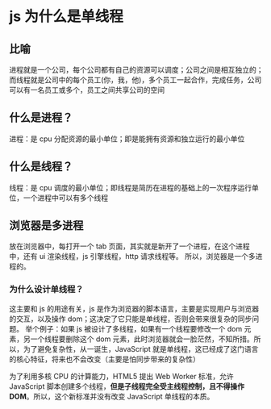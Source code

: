 # js 为什么是单线程

## 比喻

进程就是一个公司，每个公司都有自己的资源可以调度；公司之间是相互独立的；而线程就是公司中的每个员工(你，我，他)，多个员工一起合作，完成任务，公司可以有一名员工或多个，员工之间共享公司的空间

## 什么是进程？

进程：是 cpu 分配资源的最小单位；即是能拥有资源和独立运行的最小单位

## 什么是线程？

线程：是 cpu 调度的最小单位；即线程是简历在进程的基础上的一次程序运行单位，一个进程中可以有多个线程

## 浏览器是多进程

放在浏览器中，每打开一个 tab 页面，其实就是新开了一个进程，在这个进程中，还有 ui 渲染线程，js 引擎线程，http 请求线程等。 所以，浏览器是一个多进程的。

### 为什么设计单线程？

这主要和 js 的用途有关，js 是作为浏览器的脚本语言，主要是实现用户与浏览器的交互，以及操作 dom；这决定了它只能是单线程，否则会带来很复杂的同步问题。 举个例子：如果 js 被设计了多线程，如果有一个线程要修改一个 dom 元素，另一个线程要删除这个 dom 元素，此时浏览器就会一脸茫然，不知所措。所以，为了避免复杂性，从一诞生，JavaScript 就是单线程，这已经成了这门语言的核心特征，将来也不会改变（主要是怕同步带来的复杂性）

为了利用多核 CPU 的计算能力，HTML5 提出 Web Worker 标准，允许 JavaScript 脚本创建多个线程，**但是子线程完全受主线程控制，且不得操作 DOM**。所以，这个新标准并没有改变 JavaScript 单线程的本质。
